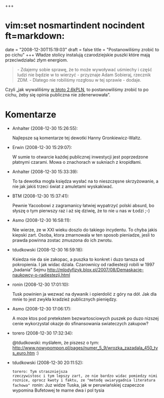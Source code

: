 +++
# vim:set nosmartindent nocindent ft=markdown:
date = "2008-12-30T15:19:03"
draft = false
title = "Postanowiliśmy zrobić to po cichu"
+++
Władze stolicy instalują czarodziejskie puszki które mają przeciwdziałać złym
energiom.

> \- Zdajemy sobie sprawę, że to może wywoływać uśmiechy i część ludzi nie
> będzie w to wierzyć - przyznaje Adam Sobieraj, rzecznik ZDM. - Dlatego nie
> robiliśmy rozgłosu w tej sprawie - dodaje.

Czyli „jak wywaliliśmy [w błoto
2.6kPLN](http://wiadomosci.gazeta.pl/Wiadomosci/1,80269,6106578,Wladze_stolicy_uwierzyly_w_czarodziejskie_puszki.html),
to postanowiliśmy zrobić to po cichu, żeby się opinia publiczna nie
zdenerwowała”.

# Komentarze

* Anhalter (2008-12-30 15:26:55): <p>Najlepsze są komentarze tej dewotki Hanny
  Gronkiewicz-Waltz.</p>
* Erwin (2008-12-30 15:29:07): <p>W sumie to otwarcie każdej publicznej
  inwestycji jest poprzedzone płatnymi czarami. Mowa o znachorach w sukniach z
  kropidłami.</p>
* Anhalter (2008-12-30 15:33:39): <p>To ta dewotka mogła księdza wysłać na to
  nieszczęsne skrzyżowanie, a nie jak jakiś trzeci świat z amuletami
  wyskakiwać.</p>
* BTM (2008-12-30 15:37:41): <p>Pewnie Yacoobowi z zagramanicy łatwiej wypatrzyć
  polski absurd, bo słyszę o tym pierwszy raz i aż się dziwię, że to nie u nas w
  Łodzi ;-)</p>
* Asmo (2008-12-30 16:58:11): <p>Nie wierze, ze w <span class="caps">XXI</span>
  wieku doszlo do takiego incydentu. To chyba jakis kiepski zart. Osoba, ktora
  zmarnowala w ten sposob pieniadze, jesli to prawda powinna zostac zmuszona do
  ich zwrotu.</p>
* tdudkowski (2008-12-30 16:59:18): <p>Ksiedza nie da sie zakopac, a puszka to
  konkret i duzo tansza od pokropienia. I jak widac dziala. Czarownicy od
  radiestezji robili w 1997 &#8222;badania&#8221; Sejmu
  http://mlodyfizyk.blox.pl/2007/08/Demaskacje-naukowcy-o-radiestezji.html</p>
* ronin (2008-12-30 17:01:10): <p>Tusk powinien ja wezwać na dywanik i
  opierdolić z góry na dół. Jak dla mnie to jest zwykła kradzież publicznych
  pieniędzy.</p>
* Asmo (2008-12-30 17:06:17): <p>A moze ktos pod pretekstem bezwartosciowych
  puszek po duzo nizszej cenie wykorzystal okazje do sfinansowania swiateczych
  zakupow?</p>
* torero (2008-12-30 17:32:34): <p>@tdudkowski: myślałem, że piszesz o tym:
  http://www.nowypompon.pl/pages/numer_5_9/wrozka_zazadala_450_tys_euro.htm
  :)</p>
* tdudkowski (2008-12-30 20:11:52): <p><code>torero: Tym straszniejsza
  rzeczywistosc i tym lepszy zart, ze nie bardzo widac pomiedzy nimi roznice,
  oprocz kwoty i faktu, ze "metodę uwiarygadnia literatura fachowa"
  </code>ronin: Juz widze Tuska, jak w peruwiańskiej czapeczce wypomina
  Bufetowej te marne dwa i pol tysia</p>
